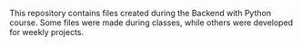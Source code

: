 This repository contains files created during the Backend with Python course. Some files were made during classes, while others were developed for weekly projects.
